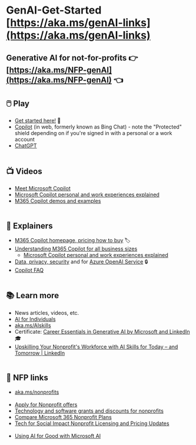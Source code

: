 # GenAI-Get-Started [https://aka.ms/genAI-links](https://aka.ms/genAI-links)
## Generative AI for not-for-profits 👉 [https://aka.ms/NFP-genAI](https://aka.ms/NFP-genAI) 👈

## 🖱️ Play
  - [Get started here!](https://copilot.cloud.microsoft/) 🧪
  - [Copilot](https://copilot.microsoft.com) (in web, formerly known as Bing Chat) - note the "Protected" shield depending on if you're signed in with a personal or a work account
  - [ChatGPT](https://chat.openai.com/)
<br></br>

## 📺 Videos
  - [Meet Microsoft Copilot](https://www.microsoft.com/en-us/videoplayer/embed/RW1gt0F)
  - [Microsoft Copilot personal and work experiences explained](https://www.youtube.com/watch?v=N6yiyXRNCJY)
  - [M365 Copilot demos and examples](https://www.youtube.com/playlist?list=PLXPr7gfUMmKxDKxah3zpG4NhhDj-2lAvc)
<br></br>

## 📖 Explainers
  - [M365 Copilot homepage, pricing how to buy](https://www.microsoft.com/en-us/microsoft-365/business/copilot-for-microsoft-365) 🏷️
  - [Understanding M365 Copilot for all business sizes](https://www.microsoft.com/en-us/microsoft-365/blog/2024/01/15/expanding-copilot-for-microsoft-365-to-businesses-of-all-sizes/)
    - [Microsoft Copilot personal and work experiences explained](https://www.youtube.com/watch?v=N6yiyXRNCJY)
  - [Data, privacy, security](https://learn.microsoft.com/en-us/copilot/privacy-and-protections) and for [Azure OpenAI Service](https://learn.microsoft.com/en-us/legal/cognitive-services/openai/data-privacy) 🔒
  - [Copilot FAQ](https://learn.microsoft.com/en-us/copilot/faq)
<br></br>

## 📚 Learn more
  - News articles, videos, etc.
  - [AI for Individuals](https://github.com/abbyjshen/GenAI-Get-Started/blob/main/AI-for-individuals.md)
  - [aka.ms/AIskills](https://aka.ms/AIskills)
  - Certificate: [Career Essentials in Generative AI by Microsoft and LinkedIn](https://www.linkedin.com/learning/paths/career-essentials-in-generative-ai-by-microsoft-and-linkedin) 🎓
  - [Upskilling Your Nonprofit's Workforce with AI Skills for Today – and Tomorrow | LinkedIn](https://www.linkedin.com/pulse/upskilling-your-nonprofits-workforce-ai-skills-today/)
<br></br>

## 🔗 NFP links
  - [aka.ms/nonprofits](https://aka.ms/nonprofits)
<br></br>
  - [Apply for Nonprofit offers](https://nonprofit.microsoft.com/en-us/getting-started)
  - [Technology and software grants and discounts for nonprofits](https://www.microsoft.com/en-us/nonprofits/offers-for-nonprofits)
  - [Compare Microsoft 365 Nonprofit Plans](https://www.microsoft.com/en-nz/microsoft-365/enterprise/nonprofit-plans-and-pricing)
  - [Tech for Social Impact Nonprofit Licensing and Pricing Updates](https://partner.microsoft.com/en-nz/asset/collection/tech-for-social-impact-nonprofit-licensing-and-pricing-updates#/)
<br></br>
  - [Using AI for Good with Microsoft AI](https://www.microsoft.com/en-us/ai/ai-for-good)
